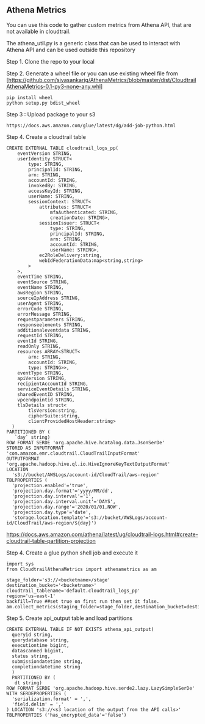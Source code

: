 ## Athena Metrics
You can use this code to gather custom metrics from Athena API, that are not available in cloudtrail.

The athena_util.py is a generic class that can be used to interact with Athena API and can be used outside this repository

Step 1. Clone the repo to your local 

Step 2.  Generate a wheel file or you can use existing wheel file from [https://github.com/sivasankarig/AthenaMetrics/blob/master/dist/CloudtrailAthenaMetrics-0.1-py3-none-any.whl]

```
pip install wheel
python setup.py bdist_wheel
```

Step 3 : Upload package to your s3 

    https://docs.aws.amazon.com/glue/latest/dg/add-job-python.html
    
Step 4. Create a cloudtrail table 

```
CREATE EXTERNAL TABLE cloudtrail_logs_pp(
    eventVersion STRING,
    userIdentity STRUCT<
        type: STRING,
        principalId: STRING,
        arn: STRING,
        accountId: STRING,
        invokedBy: STRING,
        accessKeyId: STRING,
        userName: STRING,
        sessionContext: STRUCT<
            attributes: STRUCT<
                mfaAuthenticated: STRING,
                creationDate: STRING>,
            sessionIssuer: STRUCT<
                type: STRING,
                principalId: STRING,
                arn: STRING,
                accountId: STRING,
                userName: STRING>,
            ec2RoleDelivery:string,
            webIdFederationData:map<string,string>
        >
    >,
    eventTime STRING,
    eventSource STRING,
    eventName STRING,
    awsRegion STRING,
    sourceIpAddress STRING,
    userAgent STRING,
    errorCode STRING,
    errorMessage STRING,
    requestparameters STRING,
    responseelements STRING,
    additionaleventdata STRING,
    requestId STRING,
    eventId STRING,
    readOnly STRING,
    resources ARRAY<STRUCT<
        arn: STRING,
        accountId: STRING,
        type: STRING>>,
    eventType STRING,
    apiVersion STRING,
    recipientAccountId STRING,
    serviceEventDetails STRING,
    sharedEventID STRING,
    vpcendpointid STRING,
    tlsDetails struct<
        tlsVersion:string,
        cipherSuite:string,
        clientProvidedHostHeader:string>
  )
PARTITIONED BY (
   `day` string)
ROW FORMAT SERDE 'org.apache.hive.hcatalog.data.JsonSerDe'
STORED AS INPUTFORMAT 'com.amazon.emr.cloudtrail.CloudTrailInputFormat'
OUTPUTFORMAT 'org.apache.hadoop.hive.ql.io.HiveIgnoreKeyTextOutputFormat'
LOCATION
  's3://bucket/AWSLogs/account-id/CloudTrail/aws-region'
TBLPROPERTIES (
  'projection.enabled'='true', 
  'projection.day.format'='yyyy/MM/dd', 
  'projection.day.interval'='1', 
  'projection.day.interval.unit'='DAYS', 
  'projection.day.range'='2020/01/01,NOW', 
  'projection.day.type'='date', 
  'storage.location.template'='s3://bucket/AWSLogs/account-id/CloudTrail/aws-region/${day}')
```
https://docs.aws.amazon.com/athena/latest/ug/cloudtrail-logs.html#create-cloudtrail-table-partition-projection

Step 4. Create a glue python shell job and execute it

```
import sys
from CloudtrailAthenaMetrics import athenametrics as am

stage_folder='s3://<bucketname>/stage'
destination_bucket='<bucketname>'
cloudtrail_tablename='default.cloudtrail_logs_pp'
region='us-east-1'
backfill=True ##set true on first run then set it false. 
am.collect_metrics(staging_folder=stage_folder,destination_bucket=destination_bucket,tablename=cloudtrail_tablename,region=region,backfill=backfill)

```

Step 5. Create api_output table and load partitions
```
CREATE EXTERNAL TABLE IF NOT EXISTS athena_api_output(
  queryid string,
  querydatabase string,
  executiontime bigint,
  datascanned bigint,
  status string,
  submissiondatetime string,
  completiondatetime string
  )
  PARTITIONED BY (
   dt string)
ROW FORMAT SERDE 'org.apache.hadoop.hive.serde2.lazy.LazySimpleSerDe'
WITH SERDEPROPERTIES (
  'serialization.format' = ',',
  'field.delim' = ','
) LOCATION 's3://<s3 location of the output from the API calls>'
TBLPROPERTIES ('has_encrypted_data'='false')
```

